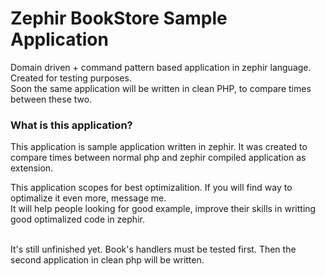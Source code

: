 <h1>Zephir BookStore Sample Application</h1>

Domain driven + command pattern based application in zephir language. Created for testing purposes.<br/>
Soon the same application will be written in clean PHP, to compare times between these two.<br/>

<h3>What is this application?</h3>

This application is sample application written in zephir. It was created to compare times between normal php and zephir compiled application as extension. <br/>

This application scopes for best optimizalition. If you will find way to optimalize it even more, message me. <br/>
It will help people looking for good example, improve their skills in writting good optimalized code in zephir.<br/><br/>


It's still unfinished yet. Book's handlers must be tested first. Then the second application in clean php will be written.
